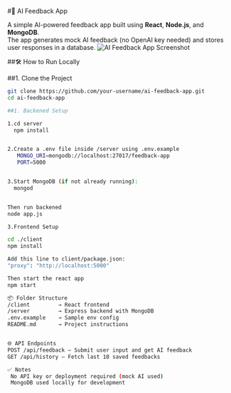 #🤖 AI Feedback App

A simple AI-powered feedback app built using **React**, **Node.js**, and **MongoDB**.  
The app generates mock AI feedback (no OpenAI key needed) and stores user responses in a database.
![AI Feedback App Screenshot](![image](https://github.com/user-attachments/assets/159f6794-5238-4956-a856-c38747d793ff)
)


##🛠 How to Run Locally

##1. Clone the Project
```bash
git clone https://github.com/your-username/ai-feedback-app.git
cd ai-feedback-app

##1. Backened Setup

1.cd server
  npm install


2.Create a .env file inside /server using .env.example
   MONGO_URI=mongodb://localhost:27017/feedback-app
   PORT=5000


3.Start MongoDB (if not already running):
  mongod


Then run backened
node app.js

3.Frontend Setup

cd ./client
npm install

Add this line to client/package.json:
"proxy": "http://localhost:5000"

Then start the react app
npm start

📦 Folder Structure
/client         → React frontend  
/server         → Express backend with MongoDB  
.env.example    → Sample env config  
README.md       → Project instructions


🌐 API Endpoints
POST /api/feedback – Submit user input and get AI feedback
GET /api/history – Fetch last 10 saved feedbacks

✅ Notes
 No API key or deployment required (mock AI used)
 MongoDB used locally for development




